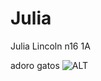 # Julia
Julia Lincoln n16 1A

adoro gatos
![ALT](https://petepop.ig.com.br/wp-content/uploads/2022/04/alice-unsplash.jpg)
